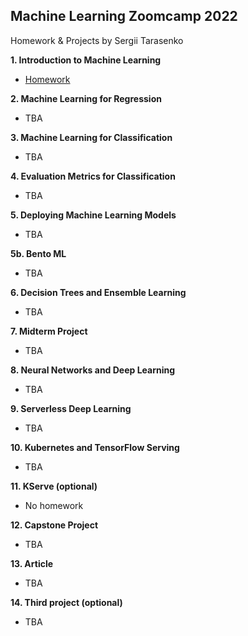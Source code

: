 ## Machine Learning Zoomcamp 2022
Homework & Projects by Sergii Tarasenko

**1. Introduction to Machine Learning**

* [Homework](01-intro/01-Homework_st.ipynb)

**2. Machine Learning for Regression**

* TBA

**3. Machine Learning for Classification**

* TBA

**4. Evaluation Metrics for Classification**

* TBA

**5. Deploying Machine Learning Models**

* TBA

**5b. Bento ML**

* TBA

**6. Decision Trees and Ensemble Learning**

* TBA

**7. Midterm Project**

* TBA

**8. Neural Networks and Deep Learning**

* TBA

**9. Serverless Deep Learning**

* TBA

**10. Kubernetes and TensorFlow Serving**

* TBA

**11. KServe (optional)**

* No homework

**12. Capstone Project**

* TBA

**13. Article**

* TBA

**14. Third project (optional)**

* TBA
